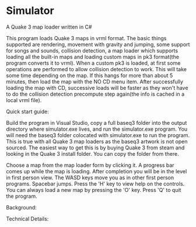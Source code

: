 # Simulator
A Quake 3 map loader written in C#

This program loads Quake 3 maps in vrml format. The basic things supported are rendering, movement with gravity and jumping, some support for songs and sounds, collision detection, 
a map loader which supports loading all the built-in maps and loading custom maps in pk3 format(the program converts it to vrml). When a custom pk3 is loaded, at first some operations are performed to allow collision
detection to work. This will take some time depending on the map. If this hangs for more than about 5 minutes, then load the map with the NO CD menu item. After successfully 
loading the map with CD, successive loads will be faster as they won't have to do the collision detection precompute step again(the info is cached in a local vrml file).

Quick start guide:

Build the program in Visual Studio, copy a full baseq3 folder into the output directory where simulator.exe lives, and run the simulator.exe program. You will need the baseq3
folder colocated with simulator.exe to run the program. This is true with all Quake 3 map loaders as the baseq3 artwork is not open sourced. 
The easiest way to get this is by buying Quake 3 from steam and looking in the Quake 3 install folder. You can copy the folder from there.

Choose a map from the map loader form by clicking it. A progress bar comes up while the map is loading. After completion you will be in the level in first person view.
The WASD keys move you as in other first person programs. Spacebar jumps. Press the 'H' key to view help on the controls. You can always load a new map by pressing the 'O' key. Press 'Q' to quit the program.

Background:

Technical Details:

